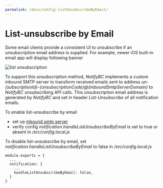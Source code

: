 ```yaml
---
permalink: /docs/config-listUnsubscribeByEmail/
---
```


# List-unsubscribe by Email

Some email clients provide a consistent UI to unsubscribe if an unsubscription email address is supplied. For example, newer iOS built-in email app will display following banner

<img :src="$withBase('/img/list-unsubscription.png')" alt="list unsubscription">

To support this unsubscription method, _NotifyBC_ implements a custom inbound SMTP server to transform received emails sent to address _un-{subscriptionId}-{unsubscriptionCode}@{inboundSmtpServerDomain}_ to _NotifyBC_ unsubscribing API calls. This unsubscription email address is generated by _NotifyBC_ and set in header _List-Unsubscribe_ of all notification emails.

To enable list-unsubscribe by email

- set up [inbound smtp server](../config-inboundSmtpServer/)
- verify config _notification.handleListUnsubscribeByEmail_ is set to true or absent in _/src/config.local.js_

To disable list-unsubscribe by email, set _notification.handleListUnsubscribeByEmail_ to false in _/src/config.local.js_

```
module.exports = {
  ...
  notification: {
    ...
    handleListUnsubscribeByEmail: false,
  }
}
```
